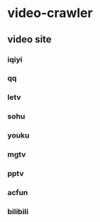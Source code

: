 # video-crawler

## 

## video site

### iqiyi

### qq

### letv

### sohu

### youku

### mgtv

### pptv

### acfun

### bilibili

